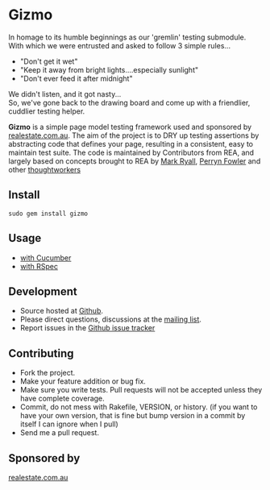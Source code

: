 Gizmo
============

In homage to its humble beginnings as our 'gremlin' testing submodule.<br />
With which we were entrusted and asked to follow 3 simple rules...

* "Don't get it wet"
* "Keep it away from bright lights....especially sunlight"
* "Don't ever feed it after midnight"

We didn't listen, and it got nasty...<br />
So, we've gone back to the drawing board and come up with a friendlier, cuddlier testing helper.

**Gizmo** is a simple page model testing framework used and sponsored by [realestate.com.au](http://www.realestate.com.au). The aim of the project is to DRY up testing assertions by abstracting code that defines your page, resulting in a consistent, easy to maintain test suite. The code is maintained by Contributors from REA, and largely based on concepts brought to REA by [Mark Ryall](http://github.com/markryall), [Perryn Fowler](http://github.com/perryn) and other [thoughtworkers](http://thoughtworks.com.au/)


Install
------------

    sudo gem install gizmo


Usage
------------
* [with Cucumber](http://wiki.github.com/icaruswings/gizmo/cucumber)
* [with RSpec](http://wiki.github.com/icaruswings/gizmo/rspec)


Development
------------
* Source hosted at [Github](http://github.com/icaruswings/gizmo).
* Please direct questions, discussions at the [mailing list](http://groups.google.com/group/gizmo-gem).
* Report issues in the [Github issue tracker](http://github.com/icaruswings/gizmo/issues)


Contributing
------------
* Fork the project.
* Make your feature addition or bug fix.
* Make sure you write tests. Pull requests will not be accepted unless they have complete coverage.
* Commit, do not mess with Rakefile, VERSION, or history.
  (if you want to have your own version, that is fine but bump version in a commit by itself I can ignore when I pull)
* Send me a pull request.


Sponsored by
------------
[realestate.com.au](http://www.realestate.com.au)
